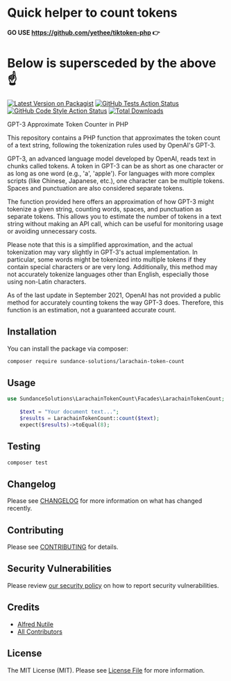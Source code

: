 # Quick helper to count tokens 


**GO USE https://github.com/yethee/tiktoken-php 👉**

# Below is supersceded by the above ☝️



[![Latest Version on Packagist](https://img.shields.io/packagist/v/sundance-solutions/larachain-token-count.svg?style=flat-square)](https://packagist.org/packages/sundance-solutions/larachain-token-count)
[![GitHub Tests Action Status](https://img.shields.io/github/actions/workflow/status/sundance-solutions/larachain-token-count/run-tests.yml?branch=main&label=tests&style=flat-square)](https://github.com/sundance-solutions/larachain-token-count/actions?query=workflow%3Arun-tests+branch%3Amain)
[![GitHub Code Style Action Status](https://img.shields.io/github/actions/workflow/status/sundance-solutions/larachain-token-count/fix-php-code-style-issues.yml?branch=main&label=code%20style&style=flat-square)](https://github.com/sundance-solutions/larachain-token-count/actions?query=workflow%3A"Fix+PHP+code+style+issues"+branch%3Amain)
[![Total Downloads](https://img.shields.io/packagist/dt/sundance-solutions/larachain-token-count.svg?style=flat-square)](https://packagist.org/packages/sundance-solutions/larachain-token-count)

GPT-3 Approximate Token Counter in PHP

This repository contains a PHP function that approximates the token count of a text string, following the tokenization rules used by OpenAI's GPT-3.

GPT-3, an advanced language model developed by OpenAI, reads text in chunks called tokens. A token in GPT-3 can be as short as one character or as long as one word (e.g., 'a', 'apple'). For languages with more complex scripts (like Chinese, Japanese, etc.), one character can be multiple tokens. Spaces and punctuation are also considered separate tokens.

The function provided here offers an approximation of how GPT-3 might tokenize a given string, counting words, spaces, and punctuation as separate tokens. This allows you to estimate the number of tokens in a text string without making an API call, which can be useful for monitoring usage or avoiding unnecessary costs.

Please note that this is a simplified approximation, and the actual tokenization may vary slightly in GPT-3's actual implementation. In particular, some words might be tokenized into multiple tokens if they contain special characters or are very long. Additionally, this method may not accurately tokenize languages other than English, especially those using non-Latin characters.

As of the last update in September 2021, OpenAI has not provided a public method for accurately counting tokens the way GPT-3 does. Therefore, this function is an estimation, not a guaranteed accurate count.

## Installation

You can install the package via composer:

```bash
composer require sundance-solutions/larachain-token-count
```

## Usage

```php
use SundanceSolutions\LarachainTokenCount\Facades\LarachainTokenCount;
    
    $text = "Your document text...";
    $results = LarachainTokenCount::count($text);
    expect($results)->toEqual(8);

```

## Testing

```bash
composer test
```

## Changelog

Please see [CHANGELOG](CHANGELOG.md) for more information on what has changed recently.

## Contributing

Please see [CONTRIBUTING](CONTRIBUTING.md) for details.

## Security Vulnerabilities

Please review [our security policy](../../security/policy) on how to report security vulnerabilities.

## Credits

- [Alfred Nutile](https://github.com/alnutile)
- [All Contributors](../../contributors)

## License

The MIT License (MIT). Please see [License File](LICENSE.md) for more information.
